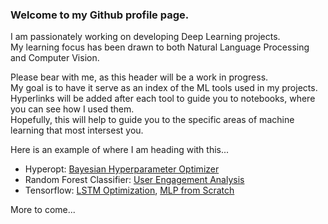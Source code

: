 ### Welcome to my Github profile page.

I am passionately working on developing Deep Learning projects.  
My learning focus has been drawn to both Natural Language Processing and Computer Vision.

Please bear with me, as this header will be a work in progress.  
My goal is to have it serve as an index of the ML tools used in my projects.  
Hyperlinks will be added after each tool to guide you to notebooks, where you can see how I used them.  
Hopefully, this will help to guide you to the specific areas of machine learning that most intersest you.  

Here is an example of where I am heading with this...  
- Hyperopt: [Bayesian Hyperparameter Optimizer](https://github.com/christianspybrook/movie_actor_tree_ensembles/blob/master/xgboost/capstone2_xgb_regressor_optimized_target.ipynb)
- Random Forest Classifier: [User Engagement Analysis](https://github.com/christianspybrook/springboard/blob/master/user_engagement_feature_importance/relax_challenge.ipynb)
- Tensorflow: [LSTM Optimization](https://github.com/christianspybrook/lstm_sentiment_analysis/blob/master/lstm_model_exploration/lstm_model_exploration_nb/lstm_model_exploration.ipynb), [MLP from Scratch](https://github.com/christianspybrook/springboard/blob/master/game_sales_tensorflow/tf_logging.py)  

More to come...
